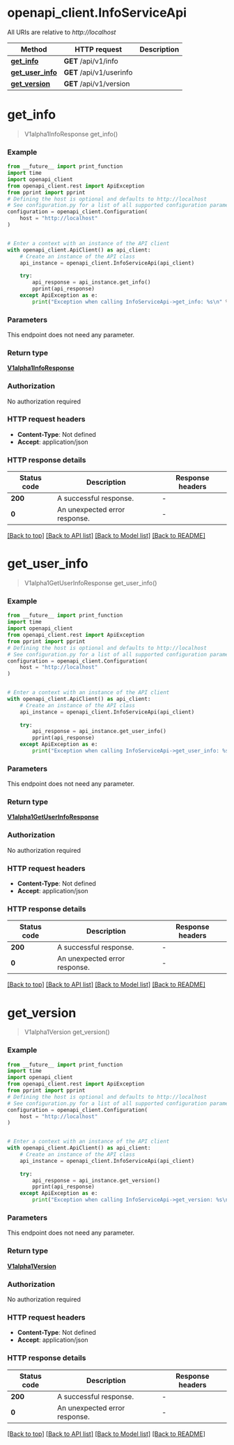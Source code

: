 # openapi_client.InfoServiceApi

All URIs are relative to *http://localhost*

Method | HTTP request | Description
------------- | ------------- | -------------
[**get_info**](InfoServiceApi.md#get_info) | **GET** /api/v1/info | 
[**get_user_info**](InfoServiceApi.md#get_user_info) | **GET** /api/v1/userinfo | 
[**get_version**](InfoServiceApi.md#get_version) | **GET** /api/v1/version | 


# **get_info**
> V1alpha1InfoResponse get_info()



### Example

```python
from __future__ import print_function
import time
import openapi_client
from openapi_client.rest import ApiException
from pprint import pprint
# Defining the host is optional and defaults to http://localhost
# See configuration.py for a list of all supported configuration parameters.
configuration = openapi_client.Configuration(
    host = "http://localhost"
)


# Enter a context with an instance of the API client
with openapi_client.ApiClient() as api_client:
    # Create an instance of the API class
    api_instance = openapi_client.InfoServiceApi(api_client)
    
    try:
        api_response = api_instance.get_info()
        pprint(api_response)
    except ApiException as e:
        print("Exception when calling InfoServiceApi->get_info: %s\n" % e)
```

### Parameters
This endpoint does not need any parameter.

### Return type

[**V1alpha1InfoResponse**](V1alpha1InfoResponse.md)

### Authorization

No authorization required

### HTTP request headers

 - **Content-Type**: Not defined
 - **Accept**: application/json

### HTTP response details
| Status code | Description | Response headers |
|-------------|-------------|------------------|
**200** | A successful response. |  -  |
**0** | An unexpected error response. |  -  |

[[Back to top]](#) [[Back to API list]](../README.md#documentation-for-api-endpoints) [[Back to Model list]](../README.md#documentation-for-models) [[Back to README]](../README.md)

# **get_user_info**
> V1alpha1GetUserInfoResponse get_user_info()



### Example

```python
from __future__ import print_function
import time
import openapi_client
from openapi_client.rest import ApiException
from pprint import pprint
# Defining the host is optional and defaults to http://localhost
# See configuration.py for a list of all supported configuration parameters.
configuration = openapi_client.Configuration(
    host = "http://localhost"
)


# Enter a context with an instance of the API client
with openapi_client.ApiClient() as api_client:
    # Create an instance of the API class
    api_instance = openapi_client.InfoServiceApi(api_client)
    
    try:
        api_response = api_instance.get_user_info()
        pprint(api_response)
    except ApiException as e:
        print("Exception when calling InfoServiceApi->get_user_info: %s\n" % e)
```

### Parameters
This endpoint does not need any parameter.

### Return type

[**V1alpha1GetUserInfoResponse**](V1alpha1GetUserInfoResponse.md)

### Authorization

No authorization required

### HTTP request headers

 - **Content-Type**: Not defined
 - **Accept**: application/json

### HTTP response details
| Status code | Description | Response headers |
|-------------|-------------|------------------|
**200** | A successful response. |  -  |
**0** | An unexpected error response. |  -  |

[[Back to top]](#) [[Back to API list]](../README.md#documentation-for-api-endpoints) [[Back to Model list]](../README.md#documentation-for-models) [[Back to README]](../README.md)

# **get_version**
> V1alpha1Version get_version()



### Example

```python
from __future__ import print_function
import time
import openapi_client
from openapi_client.rest import ApiException
from pprint import pprint
# Defining the host is optional and defaults to http://localhost
# See configuration.py for a list of all supported configuration parameters.
configuration = openapi_client.Configuration(
    host = "http://localhost"
)


# Enter a context with an instance of the API client
with openapi_client.ApiClient() as api_client:
    # Create an instance of the API class
    api_instance = openapi_client.InfoServiceApi(api_client)
    
    try:
        api_response = api_instance.get_version()
        pprint(api_response)
    except ApiException as e:
        print("Exception when calling InfoServiceApi->get_version: %s\n" % e)
```

### Parameters
This endpoint does not need any parameter.

### Return type

[**V1alpha1Version**](V1alpha1Version.md)

### Authorization

No authorization required

### HTTP request headers

 - **Content-Type**: Not defined
 - **Accept**: application/json

### HTTP response details
| Status code | Description | Response headers |
|-------------|-------------|------------------|
**200** | A successful response. |  -  |
**0** | An unexpected error response. |  -  |

[[Back to top]](#) [[Back to API list]](../README.md#documentation-for-api-endpoints) [[Back to Model list]](../README.md#documentation-for-models) [[Back to README]](../README.md)


